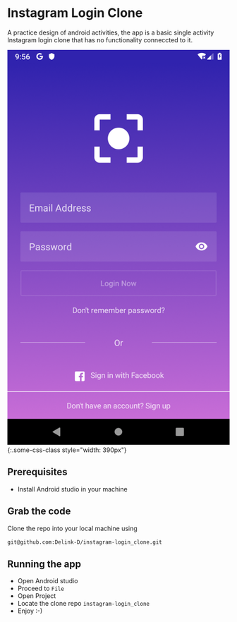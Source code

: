 # Instagram Login Clone

A practice design of android activities, the app is a basic single activity Instagram login clone that has no functionality conneccted to it.

![Instagram clone login page](https://raw.githubusercontent.com/Delink-D/instagram-login_clone/master/screen-shot/login-1.png) {:.some-css-class style="width: 390px"}

## Prerequisites

* Install Android studio in your machine

## Grab the code

Clone the repo into your local machine using

```bash
git@github.com:Delink-D/instagram-login_clone.git
```

## Running the app

* Open Android studio
* Proceed to `File`
* Open Project
* Locate the clone repo `instagram-login_clone`
* Enjoy :-)
